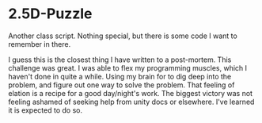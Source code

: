 # 2.5D-Puzzle
Another class script. Nothing special, but there is some code I want to remember in there.

I guess this is the closest thing I have written to a post-mortem. This challenge was great. I was able to flex my programming muscles, which I haven't done in quite a while. Using my brain for to dig deep into the problem, and figure out one way to solve the problem. That feeling of elation is a recipe for a good day/night's work. The biggest victory was not feeling ashamed of seeking help from unity docs or elsewhere. I've learned it is expected to do so.
